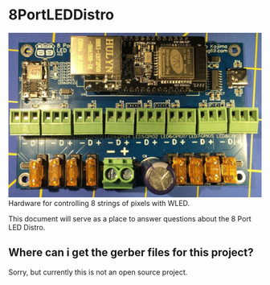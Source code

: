 # 8PortLEDDistro
![8 Port LED Distro Version 1](./8_Port_LED_Distro_V1_sm.jpg)
Hardware for controlling 8 strings of pixels with WLED.

This document will serve as a place to answer questions about the 8 Port LED Distro.

## Where can i get the gerber files for this project?
Sorry, but currently this is not an open source project.
